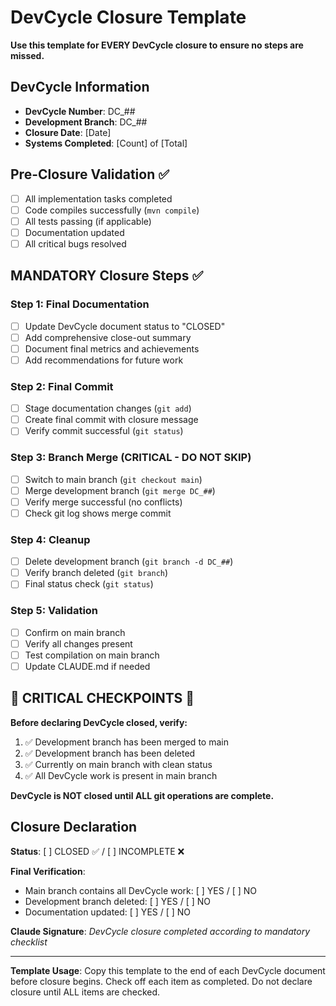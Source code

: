 # DevCycle Closure Template

**Use this template for EVERY DevCycle closure to ensure no steps are missed.**

## DevCycle Information
- **DevCycle Number**: DC_##
- **Development Branch**: DC_##
- **Closure Date**: [Date]
- **Systems Completed**: [Count] of [Total]

## Pre-Closure Validation ✅
- [ ] All implementation tasks completed
- [ ] Code compiles successfully (`mvn compile`)
- [ ] All tests passing (if applicable)
- [ ] Documentation updated
- [ ] All critical bugs resolved

## MANDATORY Closure Steps ✅

### Step 1: Final Documentation
- [ ] Update DevCycle document status to "CLOSED"
- [ ] Add comprehensive close-out summary
- [ ] Document final metrics and achievements
- [ ] Add recommendations for future work

### Step 2: Final Commit
- [ ] Stage documentation changes (`git add`)
- [ ] Create final commit with closure message
- [ ] Verify commit successful (`git status`)

### Step 3: Branch Merge (CRITICAL - DO NOT SKIP)
- [ ] Switch to main branch (`git checkout main`)
- [ ] Merge development branch (`git merge DC_##`)
- [ ] Verify merge successful (no conflicts)
- [ ] Check git log shows merge commit

### Step 4: Cleanup
- [ ] Delete development branch (`git branch -d DC_##`)
- [ ] Verify branch deleted (`git branch`)
- [ ] Final status check (`git status`)

### Step 5: Validation
- [ ] Confirm on main branch
- [ ] Verify all changes present
- [ ] Test compilation on main branch
- [ ] Update CLAUDE.md if needed

## 🚨 CRITICAL CHECKPOINTS 🚨

**Before declaring DevCycle closed, verify:**
1. ✅ Development branch has been merged to main
2. ✅ Development branch has been deleted
3. ✅ Currently on main branch with clean status
4. ✅ All DevCycle work is present in main branch

**DevCycle is NOT closed until ALL git operations are complete.**

## Closure Declaration

**Status**: [ ] CLOSED ✅ / [ ] INCOMPLETE ❌

**Final Verification**:
- Main branch contains all DevCycle work: [ ] YES / [ ] NO
- Development branch deleted: [ ] YES / [ ] NO
- Documentation updated: [ ] YES / [ ] NO

**Claude Signature**: _DevCycle closure completed according to mandatory checklist_

---

**Template Usage**: Copy this template to the end of each DevCycle document before closure begins. Check off each item as completed. Do not declare closure until ALL items are checked.